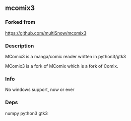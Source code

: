 ## mcomix3

### Forked from

https://github.com/multiSnow/mcomix3

### Description

MComix3 is a manga/comic reader written in python3/gtk3

MComix3 is a fork of MComix which is a fork of Comix.

### Info

No windows support, now or ever

### Deps

numpy python3 gtk3

